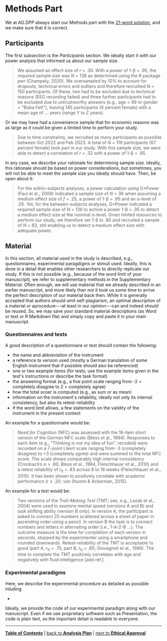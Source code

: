 # Methods Part

We at AG.DPP always start our Methods part with the [21-word solution](https://github.com/alex-strobel/DPP-LabManual/wiki/21-word-solution), and we make sure that it is correct. 

## Participants

The first subsection is the *Participants* section. We ideally start it with our power analysis that informed us about our sample size. 

> We assumed an effect size of *r* = .30. With a power of 1-&beta; = .95, the required sample size was *N* = 138 as determined using the R package *pwr* (Champely, 2020). We oversampled by 10% to account for dropouts, technical errors and outliers and therefore recruitied *N* = 150 participants. Of these, two had to be excluded due to technical reasons (EEG recording failed) and three further participants had to be excluded due to untrustworthy answers (e.g., age = 99 or gender = "Boba Fett"), leaving 145 participants (X percent female) with a mean age of ... years (range Y to Z years).

Or we may have had a convenience sample that for economic reasons was as large as it could be given a limited time to perform your study.  

> Due to time constraints, we recruited as many participants as possible between Oct 2022 and Feb 2023. A total of *N* = 119 participants (67 percent female) took part in our study. With this sample size, we were able to detect a correlation of *r* = .32 with a power of 1-&beta; = .95.  

In any case, we describe your rationale for determining sample size. Ideally, this rationale should be based on power considerations, but sometimes, you will not be able to meet the sample size you ideally should have. Then, be open about it:

> For the within-subjects analyses, a power calculation using G\*Power (Faul et al., 2009) indicated a sample size of *N* = 36 when assuming a medium effect size of *f* = .25, a power of 1-&beta; = .95 and an &alpha;-level of .05. Yet, for the between-subjects analyses, G\*Power indicated a required sample size of *N* = 136 to achive a power 1-&beta; = .95 to detect a medium effect size at the nominal &alpha;-level. Given limited resources to perform our study, we therefore set 1-&beta; to .80 and recruited a sample of *N* = 82, still enabling us to detect a medium effect size with adequate power.

## Material

In this section, all material used in the study is described, e.g., questionnaires, experimental paragdigms or stimuli used. 
Ideally, this is done in a detail that enables other researchers to directly replicate our study. 
If this is not possible (e.g., because of the word limit of your manuscript), we refer to supplementary methods in the Supplementary Material.
Often enough, we will use material that we already described in an earlier manuscript, and more likely than not it took us some time to arrive the perfect description of our material back then. 
While it is generally accepted that authors should omit self-plagiarism, an optimal description of a material or aprocedure---at least in our opinion---can and indeed *should* be reused. 
So, we may save your standard material descriptions (as Word or text or R Markdown file) and simply copy and paste it in your main manuscript.

### Questionnaires and tests

A good description of a questionnaire or test should contain the following:

- the name and abbreviation of the instrument 
- a reference to version used (mostly a German translation of some English instrument that if possible should also be referenced)
- one or two example items (for tests, use the example items given in the test's instructions or describe the task format) 
- the answering format (e.g., a five point scale ranging from -2 = completely disagree to 2 = completely agree)
- how the total scoer is computed (e.g., as sum or as mean)
- information on the instrument's reliability, ideally not only its internal consistency, but also its retest-reliability
- if the word limit allows, a few statements on the validity of the instrument in the present context 

An example for a questionnaire would be:

> *Need for Cognition* (NFC) was assessed with the 16-item short version of the German NFC scale (Bless et al., 1994). Responses to each item (e.g., "Thinking is not my idea of fun", recoded) were recorded on a 7-point Likert scale ranging from -3 (completely disagree) to +3 (completely agree) and were summed to the total NFC score. The scale shows comparably high internal consistency (Cronbach’s &alpha; > .80; Bless et al., 1994, Fleischhauer et al., 2010) and a retest reliability of *r*<sub>tt</sub> = .83 across 8 to 18 weeks (Fleischhauer et al., 2015). It has been shown to positively correlate with academic performance (r &ge; .20; von Stumm & Ackerman, 2015). 

An example for a test would be:

> Two versions of the *Trail-Making Test* (TMT; see, e.g., Lezak et al., 2004) were used to examine mental speed (versions A and B) and task shifting ability (version B only). In version A, the participant is asked to connect 25 numbers scattered across a sheet of paper in ascending order using a pencil. In version B the task is to connect numbers and letters in alternating order (i.e., 1-A-2-B …). The outcome measure is the time for completion of each version in seconds, stopped by the experimenter using a smartphone and rounded downwards. Retest-reliability of the TMT is acceptable to good (part A, *r*<sub>tt</sub> = .75, part B, *r*<sub>tt</sub> = .85; Giovagnoli et al., 1996). The time to complete the TMT positively correlates with age and negatively with fluid intelligence [add ref.].  

### Experimental paradigms

Here, we describe the experimental procedure as detailed as possible inluding

- <!-- someone pls write this part -->

Ideally, we provide the code of our experimental paradigm along with our manuscript. Even if we use proprietary software such as Presentation, the code is plain text, so the important detail is readable to everyone.

---

[**Table of Contents**](#README.md) | [back to **Analysis Plan**](06_Analysis_plan.md) | [next to **Ethical Approval**](08_Ethical_approval.md)
